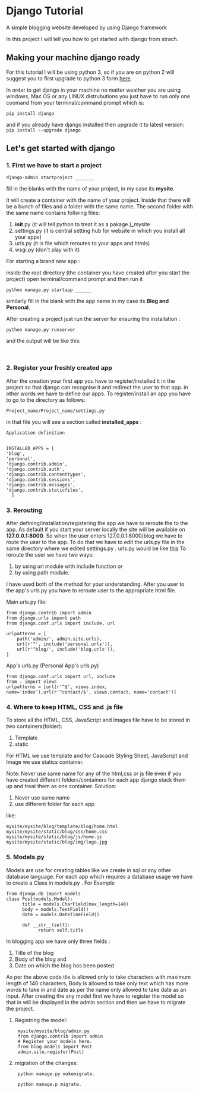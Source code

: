 # Django Tutorial


A simple blogging website developed by using Django framework

In this project I will tell you how to get started with django from strach.

## Making your machine django ready

For this tutorial I will be using python 3, so if you are on python 2 will suggest you to first upgrade to python 3 form [here](https://www.python.org).

In order to get django in your machine no matter weather you are using windows, Mac OS or any LINUX distrubutions you just have to run only one coomand from your terminal/command prompt which is:

<code>pip install django</code>

and if you already have django installed then upgrade it to latest version:
<code>pip install --upgrade django</code>


## Let's get started with django

### 1. First we have to start a project

<code>django-admin startproject _______</code>

fill in the blanks with the name of your project, in my case its <strong>mysite</strong>.


It will create a container with the name of your project. Inside that there will be a bunch of files and a folder with the same name. The second folder with the same name contains follwing files:
  1. __init__.py (it will tell python to treat it as a pakage.)_mysite
  2. settings.py (it is central setting hub for website in which you install all your apps)
  3. urls.py (it is file which reroutes to your apps and htmls)
  4. wsgi.py (don't play with it)
  

For starting a brand new app :

inside the root directory (the container you have created after you start the project) open terminal/command prompt and then run it

<code>python manage.py startapp ______</code>

similarly fill in the blank with the app name in my case its <strong>Blog and Personal</strong>. 


After creating a project just run the server for ensuring the installation :

    python manage.py runserver

and the output will be like this: 

<img alt="" src="https://tutorial.djangogirls.org/en/django_start_project/images/install_worked.png">

<img alt="" src="https://1.bp.blogspot.com/-U0i4-G4-Ev8/WWeaGxBgvfI/AAAAAAAAFkE/892zkk2-8KM2hpcR2F3EkHPBiNngkPpQwCLcBGAs/s1600/Run-Django-server-for-permanent-on-Centos-and-Ubuntu.png">



### 2. Register your freshly created app 


After the creation your first app you have to register/installed it in the project so that django can recognise it and redirect the user to that app. in other words we have to define our apps.
To register/install an app you have to go to the directory as follows:


<code>Project_name/Project_name/settings.py</code>

in that file you will see a section called <strong>installed_apps</strong> :


  
  
    Application definition


    INSTALLED_APPS = [
    'blog',
    'personal',
    'django.contrib.admin',
    'django.contrib.auth',
    'django.contrib.contenttypes',
    'django.contrib.sessions',
    'django.contrib.messages',
    'django.contrib.staticfiles',
      ]





### 3. Rerouting 

After defining/installation/registering the app we have to reroute the to the app.
As default if you start your server locally the site will be available on <strong>127.0.0.1:8000</strong>.
So when the user enters 127.0.0.1:8000/blog we have to route the user to the app.
To do that we have to edit the urls.py file in the same directory where we edited settings.py .
urls.py would be like [this](https://github.com/Deep-Mind-Hive/Django_mysite/blob/master/mysite/urls.py)
To reroute the user we have two ways:
  1. by using url module with include function or
  2. by using path module.
  
I have used both of the method for your understanding.
After you user to the app's urls.py you have to reroute user to the appropriate html file.

Main urls.py file:

    from django.contrib import admin
    from django.urls import path
    from django.conf.urls import include, url

    urlpatterns = [
        path('admin/', admin.site.urls),
        url(r'^', include('personal.urls')),
        url(r'^blog/', include('blog.urls')),   
    ]


App's urls.py (Personal App's urls.py)

    from django.conf.urls import url, include
    from . import views
    urlpatterns = [url(r'^$', views.index, name='index'),url(r'^contact/$', views.contact, name='contact')] 


    




### 4. Where to keep HTML, CSS and .js file

To store all the HTML, CSS, JavaScript and Images file have to be stored in two containers(folder):
  
  1. Template
  2. static



For HTML we use template and for Cascade Styling Sheet, JavaScript and Image we use statics container.

Note: Never use same name for any of the html,css or js file even if you have created different folders/containers for each app django stack them up and treat them as one container.
Solution:
  1. Never use same name
  2. use different folder for each app
  
like:

    mysite/mysite/blog/template/blog/home.html
    mysite/mysite/static/blog/css/home.css
    mysite/mysite/static/blog/js/home.js
    mysite/mysite/static/blog/img/logo.jpg
 


### 5. Models.py

Models are use for creating tables like we create in sql or any other database language.
For each app which requires a database usage we have to create a Class in models.py . For Example

    from django.db import models
    class Post(models.Model):
	      title = models.CharField(max_length=140)
	      body = models.TextField()
	      date = models.DateTimeField()
        
	      def __str__(self):
		        return self.title

In blogging app we have only three fields :
  1. Title of the blog
  2. Body of the blog and
  3. Date on which the blog has been posted
  
As per the above code tile is allowed only to take characters with maximum length of 140 characters, Body is allowed to take only text which has more words to take in and date as per the name only allowed to take date as an input.
After creating the any model first we have to register the model so that in will be displayed in the admin section and then we have to migrate the project.

  1. Registring the model:
          
          mysite/mysite/blog/admin.py  
          from django.contrib import admin
          # Register your models here.
          from blog.models import Post
          admin.site.register(Post)
  2. migration of the changes:
                
          python manage.py makemigrate.
          
          python manage.p migrate.
          
